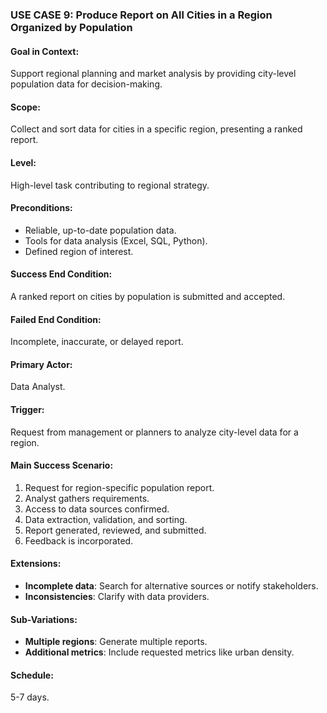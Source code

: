 ### USE CASE 9: **Produce Report on All Cities in a Region Organized by Population**

#### **Goal in Context**:
Support regional planning and market analysis by providing city-level population data for decision-making.

#### **Scope**:
Collect and sort data for cities in a specific region, presenting a ranked report.

#### **Level**:
High-level task contributing to regional strategy.

#### **Preconditions**:
- Reliable, up-to-date population data.
- Tools for data analysis (Excel, SQL, Python).
- Defined region of interest.

#### **Success End Condition**:
A ranked report on cities by population is submitted and accepted.

#### **Failed End Condition**:
Incomplete, inaccurate, or delayed report.

#### **Primary Actor**:
Data Analyst.

#### **Trigger**:
Request from management or planners to analyze city-level data for a region.

#### **Main Success Scenario**:
1. Request for region-specific population report.
2. Analyst gathers requirements.
3. Access to data sources confirmed.
4. Data extraction, validation, and sorting.
5. Report generated, reviewed, and submitted.
6. Feedback is incorporated.

#### **Extensions**:
- **Incomplete data**: Search for alternative sources or notify stakeholders.
- **Inconsistencies**: Clarify with data providers.

#### **Sub-Variations**:
- **Multiple regions**: Generate multiple reports.
- **Additional metrics**: Include requested metrics like urban density.

#### **Schedule**:
5-7 days.
